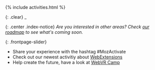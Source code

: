 {% include activities.html %}

{: .clear}
_

{: .center .index-notice}
_Are you interested in other areas? Check [our roadmap](/roadmap/) to see what's coming soon._

{: .frontpage-slider}
* <span>Share your experience with the hashtag #MozActivate</span>
* <span>Check out our newest activitiy about <a href="/webextensions/">WebExtensions</a></span>
* <span>Help create the future, have a look at <a href="/webvr-camp/">WebVR Camp</a></span>
